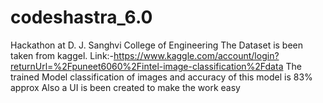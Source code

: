 # codeshastra_6.0
Hackathon at D. J. Sanghvi College of Engineering
The Dataset is been taken from kaggel.
Link:-https://www.kaggle.com/account/login?returnUrl=%2Fpuneet6060%2Fintel-image-classification%2Fdata
The trained Model classification of images and accuracy of this model is 83% approx
Also a UI is been created to make the work easy 

